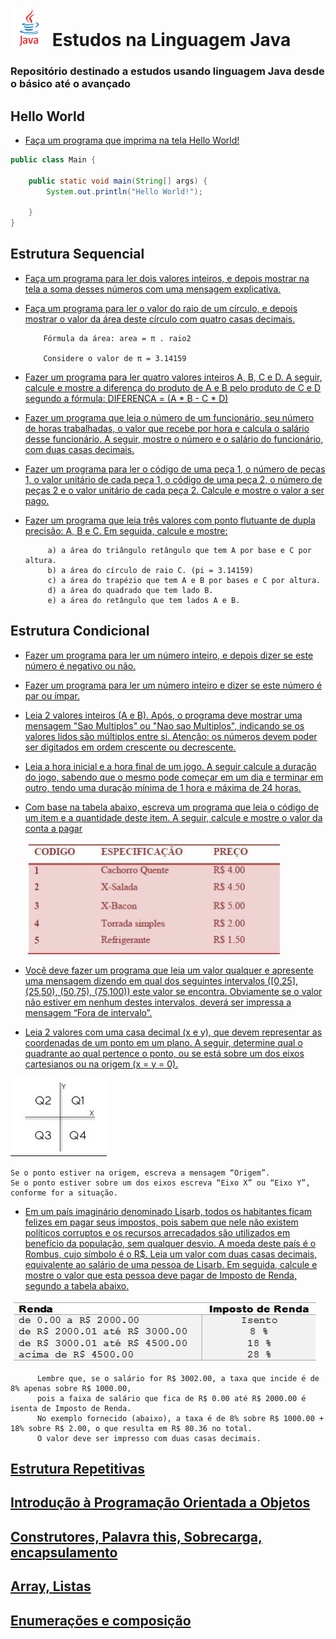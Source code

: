 # ![](https://github.com/diegoguedes91/estudos-java/blob/main/img/java_icon.png) Estudos na Linguagem Java 

### Repositório destinado a estudos usando linguagem Java desde o básico até o avançado 



## Hello World

* [Faça um programa que imprima na tela Hello World!](https://github.com/diegoguedes91/estudos-java/blob/main/1%20-%20Hello%20World/hello_world/src/Main.java)

```Java
public class Main {

	public static void main(String[] args) {
		System.out.println("Hello World!");

	}
}
```

## Estrutura Sequencial
* [Faça um programa para ler dois valores inteiros, e depois mostrar na tela a soma desses números com uma
mensagem explicativa.](https://github.com/diegoguedes91/estudos-java/blob/main/2%20-%20Estrutura%20Sequencial/exercicio_1/src/Main.java)

* [Faça um programa para ler o valor do raio de um círculo, e depois mostrar o valor da área deste círculo com quatro 
casas decimais.](https://github.com/diegoguedes91/estudos-java/blob/main/2%20-%20Estrutura%20Sequencial/exercicio_2/src/Main.java)

          Fórmula da área: area = π . raio2

          Considere o valor de π = 3.14159
      
* [Fazer um programa para ler quatro valores inteiros A, B, C e D. A seguir, calcule e mostre a diferença do produto
de A e B pelo produto de C e D segundo a fórmula: DIFERENCA = (A * B - C * D)](https://github.com/diegoguedes91/estudos-java/blob/main/2%20-%20Estrutura%20Sequencial/exercicio_3/src/Main.java)

* [Fazer um programa que leia o número de um funcionário, seu número de horas trabalhadas, o valor que recebe por
hora e calcula o salário desse funcionário. A seguir, mostre o número e o salário do funcionário, com duas casas
decimais.](https://github.com/diegoguedes91/estudos-java/blob/main/2%20-%20Estrutura%20Sequencial/exercicio_4/src/Main.java)

 * [Fazer um programa para ler o código de uma peça 1, o número de peças 1, o valor unitário de cada peça 1, o
código de uma peça 2, o número de peças 2 e o valor unitário de cada peça 2. Calcule e mostre o valor a ser pago.](https://github.com/diegoguedes91/estudos-java/blob/main/2%20-%20Estrutura%20Sequencial/exercicio_5/src/Main.java)

 * [Fazer um programa que leia três valores com ponto flutuante de dupla precisão: A, B e C. Em seguida, calcule e
mostre:](https://github.com/diegoguedes91/estudos-java/blob/main/2%20-%20Estrutura%20Sequencial/exercicio_6/src/Main.java)

            a) a área do triângulo retângulo que tem A por base e C por altura.
            b) a área do círculo de raio C. (pi = 3.14159)
            c) a área do trapézio que tem A e B por bases e C por altura.
            d) a área do quadrado que tem lado B.
            e) a área do retângulo que tem lados A e B.

## Estrutura Condicional

* [Fazer um programa para ler um número inteiro, e depois dizer se este número é negativo ou não.](https://github.com/diegoguedes91/estudos-java/blob/main/3%20-%20Estrutura%20Condicional/exercicio_1/src/Main.java)


* [Fazer um programa para ler um número inteiro e dizer se este número é par ou ímpar.](https://github.com/diegoguedes91/estudos-java/blob/main/3%20-%20Estrutura%20Condicional/exercicio_2/src/Main.java)

* [Leia 2 valores inteiros (A e B). Após, o programa deve mostrar uma mensagem "Sao Multiplos" ou "Nao sao
Multiplos", indicando se os valores lidos são múltiplos entre si. Atenção: os números devem poder ser digitados em
ordem crescente ou decrescente.](https://github.com/diegoguedes91/estudos-java/blob/main/3%20-%20Estrutura%20Condicional/exercicio_3/src/Main.java)

* [Leia a hora inicial e a hora final de um jogo. A seguir calcule a duração do jogo, sabendo que o mesmo pode
começar em um dia e terminar em outro, tendo uma duração mínima de 1 hora e máxima de 24 horas.](https://github.com/diegoguedes91/estudos-java/blob/main/3%20-%20Estrutura%20Condicional/exercicio_4/src/Main.java)

* [Com base na tabela abaixo, escreva um programa que leia o código de um item e a quantidade deste item. A
seguir, calcule e mostre o valor da conta a pagar](https://github.com/diegoguedes91/estudos-java/blob/main/3%20-%20Estrutura%20Condicional/exercicio_5/src/exercicio_5/Main.java)

  ![tabela_de_lanches](https://github.com/diegoguedes91/estudos-java/blob/main/img/exercicio_5_estrutura_condicional.JPG)
  
* [Você deve fazer um programa que leia um valor qualquer e apresente uma mensagem dizendo em qual dos
seguintes intervalos ([0,25], (25,50), (50,75), (75,100)) este valor se encontra. Obviamente se o valor não estiver em
nenhum destes intervalos, deverá ser impressa a mensagem “Fora de intervalo”.](https://github.com/diegoguedes91/estudos-java/blob/main/3%20-%20Estrutura%20Condicional/exercicio_6/src/Main.java)

* [Leia 2 valores com uma casa decimal (x e y), que devem representar as coordenadas
de um ponto em um plano. A seguir, determine qual o quadrante ao qual pertence o
ponto, ou se está sobre um dos eixos cartesianos ou na origem (x = y = 0).](https://github.com/diegoguedes91/estudos-java/blob/main/3%20-%20Estrutura%20Condicional/exercicio_7/src/Main.java)

![](https://github.com/diegoguedes91/estudos-java/blob/main/img/exercicio_7_estrutura_condicional.JPG) 

    Se o ponto estiver na origem, escreva a mensagem “Origem”.
    Se o ponto estiver sobre um dos eixos escreva “Eixo X” ou “Eixo Y”, conforme for a situação.

* [Em um país imaginário denominado Lisarb, todos os habitantes ficam felizes em pagar seus impostos, pois sabem
que nele não existem políticos corruptos e os recursos arrecadados são utilizados em benefício da população, sem
qualquer desvio. A moeda deste país é o Rombus, cujo símbolo é o R$.
Leia um valor com duas casas decimais, equivalente ao salário de uma pessoa de Lisarb. Em seguida, calcule e
mostre o valor que esta pessoa deve pagar de Imposto de Renda, segundo a tabela abaixo.](https://github.com/diegoguedes91/estudos-java/blob/main/3%20-%20Estrutura%20Condicional/exercicio_8/src/Main.java)

![](https://github.com/diegoguedes91/estudos-java/blob/main/img/exercicio_8_estrutura_condicional.JPG)

          Lembre que, se o salário for R$ 3002.00, a taxa que incide é de 8% apenas sobre R$ 1000.00,
          pois a faixa de salário que fica de R$ 0.00 até R$ 2000.00 é isenta de Imposto de Renda. 
          No exemplo fornecido (abaixo), a taxa é de 8% sobre R$ 1000.00 + 18% sobre R$ 2.00, o que resulta em R$ 80.36 no total. 
          O valor deve ser impresso com duas casas decimais.

## [Estrutura Repetitivas](https://github.com/diegoguedes91/estudos-java/tree/main/4%20-%20Estrutura%20Repetitivas)

## [Introdução à Programação Orientada a Objetos](https://github.com/diegoguedes91/estudos-java/tree/main/5%20-%20Introdu%C3%A7%C3%A3o%20%C3%A0%20Programa%C3%A7%C3%A3o%20Orientada%20a%20Objetos)

## [Construtores, Palavra this, Sobrecarga, encapsulamento](https://github.com/diegoguedes91/estudos-java/tree/main/6%20-%20Construtores%2C%20Palavra%20this%2C%20Sobrecarga%2C%20encapsulamento)

## [Array, Listas](https://github.com/diegoguedes91/estudos-java/tree/main/7%20-%20Array%2C%20Listas)

## [Enumerações e composição](https://github.com/diegoguedes91/estudos-java/tree/main/8%20-%20Enumera%C3%A7%C3%B5es%20e%20composi%C3%A7%C3%A3o)
